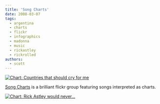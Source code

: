 ```yaml
---
title: 'Song Charts'
date: 2008-03-07
tags:
  - argentina
  - charts
  - flickr
  - infographics
  - madonna
  - music
  - rickastley
  - rickrolled
authors:
  - scott
---
```


[![Chart: Countries that should cry for me](/images/2283442064_a4897dd789.jpg)](http://www.flickr.com/photos/boyshapedbox/2283442064/in/pool-songchart)

[Song Charts](http://www.flickr.com/groups/songchart/pool/) is a brilliant flickr group featuring songs interpreted as charts.

[![Chart: Rick Astley would never...](/images/2282655473_4565b351fb.jpg)](http://www.yougotrickrolled.com/)

